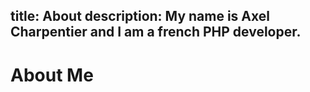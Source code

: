 title: About
description: My name is Axel Charpentier and I am a french PHP developer.
----------
# About Me
